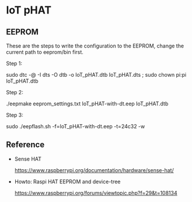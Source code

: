 # IoT pHAT


## EEPROM

These are the steps to write the configuration to the EEPROM, change the current path to eeprom/bin first.

Step 1:

sudo dtc -@ -I dts -O dtb -o IoT_pHAT.dtb IoT_pHAT.dts ; sudo chown pi:pi IoT_pHAT.dtb

Step 2:

./eepmake eeprom_settings.txt IoT_pHAT-with-dt.eep IoT_pHAT.dtb

Step 3:

sudo ./eepflash.sh -f=IoT_pHAT-with-dt.eep -t=24c32 -w


## Reference

* Sense HAT

	https://www.raspberrypi.org/documentation/hardware/sense-hat/

* Howto: Raspi HAT EEPROM and device-tree

	https://www.raspberrypi.org/forums/viewtopic.php?f=29&t=108134
